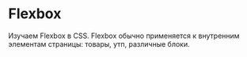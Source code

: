 # Flexbox
Изучаем Flexbox в CSS. Flexbox обычно применяется к внутренним элементам страницы: товары, утп, различные блоки.

